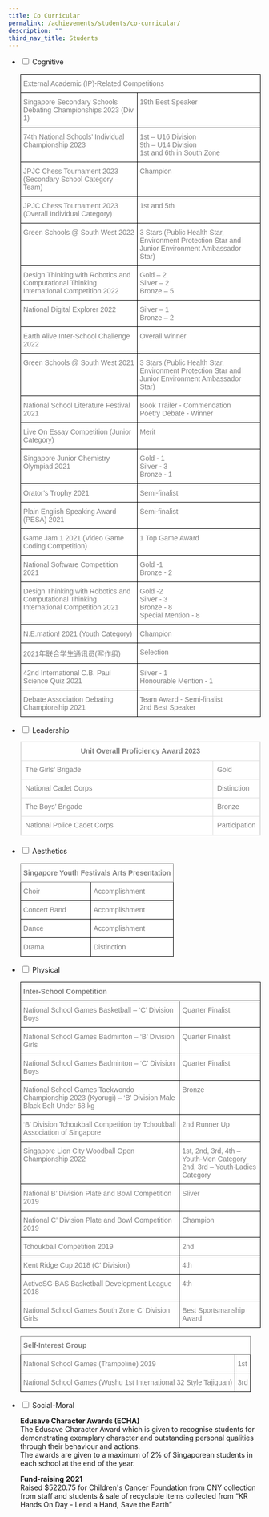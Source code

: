 ```yaml
---
title: Co Curricular
permalink: /achievements/students/co-curricular/
description: ""
third_nav_title: Students
---
```

<ul class="jekyllcodex_accordion">  
  <li>  
    <input type="checkbox" id="accordion1">  
    <label for="accordion1"> Cognitive</label>  
    <div>  
      <style type="text/css">
.tg  {border-collapse:collapse;border-spacing:0;}
.tg td{border-color:black;border-style:solid;border-width:1px;font-family:Arial, sans-serif;font-size:14px;
  overflow:hidden;padding:10px 5px;word-break:normal;}
.tg th{border-color:black;border-style:solid;border-width:1px;font-family:Arial, sans-serif;font-size:14px;
  font-weight:normal;overflow:hidden;padding:10px 5px;word-break:normal;}
.tg .tg-lm9i{background-color:#FFF;color:#808080;text-align:left;vertical-align:top}
</style>
<table class="tg">
<thead>
  <tr>
    <th class="tg-lm9i" colspan="2">External Academic (IP)-Related Competitions</th>
  </tr>
</thead>
<tbody>
	 <tr>
    <td class="tg-lm9i">Singapore Secondary Schools Debating Championships 2023 (Div 1)</td>
    <td class="tg-lm9i">19th Best Speaker</td>
  </tr>
	<tr>
    <td class="tg-lm9i">74th National Schools’ Individual Championship 2023</td>
    <td class="tg-lm9i">1st – U16 Division <br> 9th – U14 Division<br> 1st and 6th in South Zone</td>
  </tr>
	<tr>
    <td class="tg-lm9i">JPJC Chess Tournament 2023 (Secondary School Category – Team)</td>
    <td class="tg-lm9i">Champion</td>
  </tr>
		<tr>
    <td class="tg-lm9i">JPJC Chess Tournament 2023 (Overall Individual Category)</td>
    <td class="tg-lm9i">1st and 5th</td>
  </tr>
	<tr>
    <td class="tg-lm9i">Green Schools @ South West 2022</td>
    <td class="tg-lm9i">3 Stars (Public Health Star, Environment Protection Star and Junior Environment Ambassador Star)</td>
  </tr>
	<tr>
    <td class="tg-lm9i">Design Thinking with Robotics and Computational Thinking International Competition 2022</td>
    <td class="tg-lm9i">Gold – 2<br>Silver – 2 <br>Bronze – 5</td>
  </tr>
	<tr>
    <td class="tg-lm9i">National Digital Explorer 2022</td>
    <td class="tg-lm9i">Silver – 1 <br>Bronze – 2</td>
  </tr>
	<tr>
    <td class="tg-lm9i">Earth Alive Inter-School Challenge 2022</td>
    <td class="tg-lm9i">Overall Winner</td>
  </tr>
	<tr>
    <td class="tg-lm9i">Green Schools @ South West 2021</td>
    <td class="tg-lm9i">3 Stars (Public Health Star, Environment Protection Star and Junior Environment Ambassador Star)</td>
  </tr>
  <tr>
    <td class="tg-lm9i">National School Literature Festival 2021</td>
    <td class="tg-lm9i">Book Trailer - Commendation<br>Poetry Debate - Winner</td>
  </tr>
  <tr>
    <td class="tg-lm9i">Live On Essay Competition (Junior Category)</td>
    <td class="tg-lm9i">Merit</td>
  </tr>
  <tr>
    <td class="tg-lm9i">Singapore Junior Chemistry Olympiad 2021</td>
    <td class="tg-lm9i">Gold - 1<br>Silver - 3<br>Bronze - 1</td>
  </tr>
  <tr>
    <td class="tg-lm9i">Orator’s Trophy 2021</td>
    <td class="tg-lm9i">Semi-finalist</td>
  </tr>
  <tr>
    <td class="tg-lm9i">Plain English Speaking Award (PESA) 2021</td>
    <td class="tg-lm9i">Semi-finalist</td>
  </tr>
  <tr>
    <td class="tg-lm9i">Game Jam 1 2021 (Video Game Coding Competition)</td>
    <td class="tg-lm9i">1 Top Game Award</td>
  </tr>
  <tr>
    <td class="tg-lm9i">National Software Competition 2021</td>
    <td class="tg-lm9i">Gold -1<br>Bronze - 2</td>
  </tr>
  <tr>
    <td class="tg-lm9i">Design Thinking with Robotics and Computational Thinking International Competition 2021</td>
    <td class="tg-lm9i">Gold -2<br>Silver - 3<br>Bronze - 8<br>Special Mention - 8</td>
  </tr>
  <tr>
    <td class="tg-lm9i">N.E.mation! 2021 (Youth Category)</td>
    <td class="tg-lm9i">Champion</td>
  </tr>
  <tr>
    <td class="tg-lm9i">2021年联合学生通讯员(写作组)</td>
    <td class="tg-lm9i">Selection</td>
  </tr>
  <tr>
    <td class="tg-lm9i">42nd International C.B. Paul Science Quiz 2021</td>
    <td class="tg-lm9i">Silver - 1<br>Honourable Mention - 1</td>
  </tr>
  <tr>
    <td class="tg-lm9i">Debate Association Debating Championship 2021</td>
    <td class="tg-lm9i">Team Award - Semi-finalist<br>2nd Best Speaker</td>
  </tr>
</tbody>
</table>    </div>  
</li>  
<li>  
    <input type="checkbox" id="accordion2">  
    <label for="accordion2"> Leadership</label>  
    <div>  
      <table class="table table-responsive table-bordered" style="box-sizing: border-box; border-collapse: collapse; border-spacing: 0px; background-color: rgb(255, 255, 255); width: 946px; max-width: 100%; margin-bottom: 20px; border: 1px solid rgb(221, 221, 221); overflow-x: auto; min-height: 0.01%; color: rgb(128, 128, 128); font-family: Helvetica, Verdana, Arial, sans-serif; font-size: 14px; font-style: normal; font-variant-ligatures: normal; font-variant-caps: normal; font-weight: 400; letter-spacing: normal; orphans: 2; text-align: start; text-transform: none; white-space: normal; widows: 2; word-spacing: 0px; -webkit-text-stroke-width: 0px; text-decoration-thickness: initial; text-decoration-style: initial; text-decoration-color: initial;"><tbody style="box-sizing: border-box;"><tr style="box-sizing: border-box;"><td colspan="2" style="box-sizing: border-box; padding: 8px; line-height: 1.42857; vertical-align: top; border: 1px solid rgb(221, 221, 221); width: 493px;"><p align="center" style="box-sizing: border-box; margin: 0px; padding-bottom: 0px;"><strong style="box-sizing: border-box; font-weight: bold;">Unit Overall Proficiency Award 2023</strong></p></td></tr><tr style="box-sizing: border-box;"><td style="box-sizing: border-box; padding: 8px; line-height: 1.42857; vertical-align: top; border: 1px solid rgb(221, 221, 221); width: 414px;">The Girls’ Brigade</td><td style="box-sizing: border-box; padding: 8px; line-height: 1.42857; vertical-align: top; border: 1px solid rgb(221, 221, 221); width: 79px;">Gold</td></tr><tr style="box-sizing: border-box;"><td style="box-sizing: border-box; padding: 8px; line-height: 1.42857; vertical-align: top; border: 1px solid rgb(221, 221, 221); width: 414px;">National Cadet Corps</td><td style="box-sizing: border-box; padding: 8px; line-height: 1.42857; vertical-align: top; border: 1px solid rgb(221, 221, 221); width: 79px;">Distinction</td></tr><tr style="box-sizing: border-box;"><td style="box-sizing: border-box; padding: 8px; line-height: 1.42857; vertical-align: top; border: 1px solid rgb(221, 221, 221); width: 414px;">The Boys’ Brigade</td><td style="box-sizing: border-box; padding: 8px; line-height: 1.42857; vertical-align: top; border: 1px solid rgb(221, 221, 221); width: 79px;">Bronze</td></tr><tr style="box-sizing: border-box;"><td style="box-sizing: border-box; padding: 8px; line-height: 1.42857; vertical-align: top; border: 1px solid rgb(221, 221, 221); width: 414px;">National Police Cadet Corps</td><td style="box-sizing: border-box; padding: 8px; line-height: 1.42857; vertical-align: top; border: 1px solid rgb(221, 221, 221); width: 79px;">Participation</td></tr></tbody></table>    </div>  
</li>  
<li>  
    <input type="checkbox" id="accordion3">  
    <label for="accordion3"> Aesthetics</label>  
    <div>  
<style type="text/css">
.tg  {border-collapse:collapse;border-spacing:0;}
.tg td{border-color:black;border-style:solid;border-width:1px;font-family:Arial, sans-serif;font-size:14px;
  overflow:hidden;padding:10px 5px;word-break:normal;}
.tg th{border-color:black;border-style:solid;border-width:1px;font-family:Arial, sans-serif;font-size:14px;
  font-weight:normal;overflow:hidden;padding:10px 5px;word-break:normal;}
.tg .tg-w1zq{background-color:#FFF;border-color:inherit;color:#808080;font-weight:bold;text-align:left;vertical-align:top}
.tg .tg-lm9i{background-color:#FFF;color:#808080;text-align:left;vertical-align:top}
</style>
<table class="tg">
<thead>
  <tr>
    <th class="tg-w1zq" colspan="2"><span style="font-weight:bold">Singapore Youth Festivals Arts Presentation</span></th>
  </tr>
</thead>
<tbody>
  <tr>
    <td class="tg-lm9i">Choir</td>
    <td class="tg-lm9i">Accomplishment</td>
  </tr>
  <tr>
    <td class="tg-lm9i">Concert Band</td>
    <td class="tg-lm9i">Accomplishment</td>
  </tr>
  <tr>
    <td class="tg-lm9i">Dance</td>
    <td class="tg-lm9i">Accomplishment</td>
  </tr>
  <tr>
    <td class="tg-lm9i">Drama</td>
    <td class="tg-lm9i">Distinction</td>
  </tr>
</tbody>
</table>    </div>  
</li>  
<li>  
    <input type="checkbox" id="accordion4">  
    <label for="accordion4">Physical</label>  
    <div>  
      <style type="text/css">
.tg  {border-collapse:collapse;border-spacing:0;}
.tg td{border-color:black;border-style:solid;border-width:1px;font-family:Arial, sans-serif;font-size:14px;
  overflow:hidden;padding:10px 5px;word-break:normal;}
.tg th{border-color:black;border-style:solid;border-width:1px;font-family:Arial, sans-serif;font-size:14px;
  font-weight:normal;overflow:hidden;padding:10px 5px;word-break:normal;}
.tg .tg-soxn{background-color:#FFF;color:#808080;font-weight:bold;text-align:left;vertical-align:top}
.tg .tg-lm9i{background-color:#FFF;color:#808080;text-align:left;vertical-align:top}
</style>
<table class="tg">
<thead>
  <tr>
    <th class="tg-soxn" colspan="2"><span style="font-weight:bold">Inter-School Competition</span></th>
  </tr>
</thead>
<tbody>
	<tr>
    <td class="tg-lm9i">National School Games Basketball – ‘C’ Division Boys</td>
    <td class="tg-lm9i">Quarter Finalist</td>
  </tr>
	<tr>
    <td class="tg-lm9i">National School Games Badminton – ‘B’ Division Girls</td>
    <td class="tg-lm9i">Quarter Finalist</td>
  </tr>
	<tr>
    <td class="tg-lm9i">National School Games Badminton – ‘C’ Division Boys</td>
    <td class="tg-lm9i">Quarter Finalist</td>
  </tr>
	<tr>
    <td class="tg-lm9i">National School Games Taekwondo Championship 2023 (Kyorugi) – ‘B’ Division Male Black Belt Under 68 kg</td>
    <td class="tg-lm9i">Bronze</td>
  </tr>
	<tr>
    <td class="tg-lm9i">‘B’ Division Tchoukball Competition by Tchoukball Association of Singapore</td>
    <td class="tg-lm9i">2nd Runner Up</td>
  </tr>
	 <tr>
    <td class="tg-lm9i">Singapore Lion City Woodball Open Championship 2022</td>
    <td class="tg-lm9i">1st, 2nd, 3rd, 4th – Youth-Men Category<br>2nd, 3rd – Youth-Ladies Category</td>
  </tr>
  <tr>
    <td class="tg-lm9i">National B’ Division Plate and Bowl Competition 2019</td>
    <td class="tg-lm9i">Sliver</td>
  </tr>
  <tr>
    <td class="tg-lm9i">National C’ Division Plate and Bowl Competition 2019</td>
    <td class="tg-lm9i">Champion</td>
  </tr>
  <tr>
    <td class="tg-lm9i">Tchoukball Competition 2019</td>
    <td class="tg-lm9i">2nd</td>
  </tr>
  <tr>
    <td class="tg-lm9i">Kent Ridge Cup 2018 (C' Division)</td>
    <td class="tg-lm9i">4th</td>
  </tr>
  <tr>
    <td class="tg-lm9i">ActiveSG-BAS Basketball Development League 2018</td>
    <td class="tg-lm9i">4th</td>
  </tr>
  <tr>
    <td class="tg-lm9i">National School Games South Zone C’ Division Girls</td>
    <td class="tg-lm9i">Best Sportsmanship Award</td>
  </tr>
</tbody>
</table>

<style type="text/css">
.tg  {border-collapse:collapse;border-spacing:0;}
.tg td{border-color:black;border-style:solid;border-width:1px;font-family:Arial, sans-serif;font-size:14px;
  overflow:hidden;padding:10px 5px;word-break:normal;}
.tg th{border-color:black;border-style:solid;border-width:1px;font-family:Arial, sans-serif;font-size:14px;
  font-weight:normal;overflow:hidden;padding:10px 5px;word-break:normal;}
.tg .tg-w1zq{background-color:#FFF;border-color:inherit;color:#808080;font-weight:bold;text-align:left;vertical-align:top}
.tg .tg-lm9i{background-color:#FFF;color:#808080;text-align:left;vertical-align:top}
</style>
<table class="tg">
<thead>
  <tr>
    <th class="tg-w1zq" colspan="2"><span style="font-weight:bold">Self-Interest Group</span></th>
  </tr>
</thead>
<tbody>
  <tr>
    <td class="tg-lm9i">National School Games (Trampoline) 2019</td>
    <td class="tg-lm9i">1st</td>
  </tr>
  <tr>
    <td class="tg-lm9i">National School Games (Wushu 1st International 32 Style Tajiquan)</td>
    <td class="tg-lm9i">3rd</td>
  </tr>
</tbody>
</table>    
</div>  
</li>  
  <li>  
    <input type="checkbox" id="accordion5">  
    <label for="accordion5"> Social-Moral</label>  
<div>  
<p><strong>Edusave Character Awards (ECHA)</strong>
<br>The Edusave Character Award which is given to recognise students for demonstrating exemplary character and outstanding personal qualities through their behaviour and actions.
<br>The awards are given to a maximum of 2% of Singaporean students in each school at the end of the year. </p>
	
<p><strong>Fund-raising</strong>
<strong>2021</strong>
<br>Raised $5220.75 for Children's Cancer Foundation from CNY collection from staff and students &amp; sale of recyclable items collected from “KR Hands On Day - Lend a Hand, Save the Earth”
</p>
		</div></li></ul>